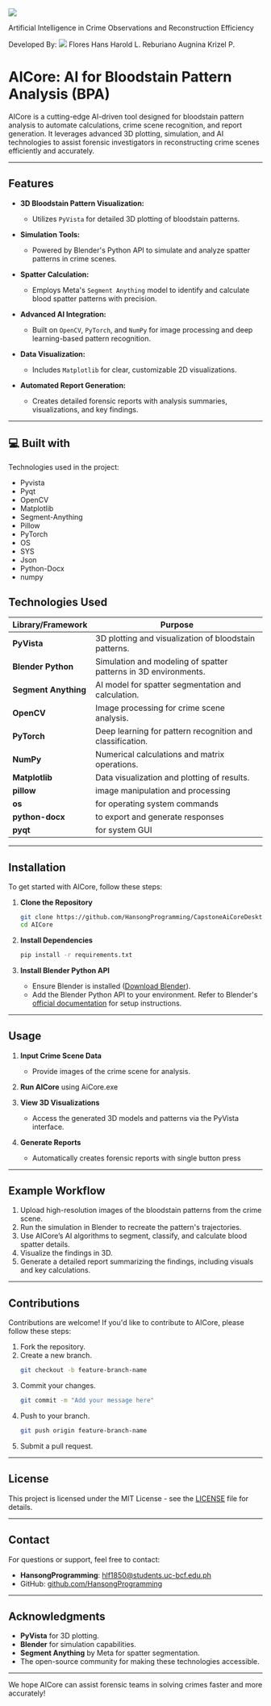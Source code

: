 
<img src="https://github.com/HansongProgramming/CapstoneAiCoreDesktop/blob/main/images/aicore.png">
<p id="description">Artificial Intelligence in Crime Observations and Reconstruction Efficiency</p>


Developed By:
<img src="https://github.com/HansongProgramming/CapstoneAiCoreDesktop/blob/main/images/Cre8Tive%20Sync.png">
Flores Hans Harold L.
Reburiano Augnina Krizel P.
  


# AICore: AI for Bloodstain Pattern Analysis (BPA)

AICore is a cutting-edge AI-driven tool designed for bloodstain pattern analysis to automate calculations, crime scene recognition, and report generation. It leverages advanced 3D plotting, simulation, and AI technologies to assist forensic investigators in reconstructing crime scenes efficiently and accurately.

---

## Features

- **3D Bloodstain Pattern Visualization:**
  - Utilizes `PyVista` for detailed 3D plotting of bloodstain patterns.

- **Simulation Tools:**
  - Powered by Blender's Python API to simulate and analyze spatter patterns in crime scenes.

- **Spatter Calculation:**
  - Employs Meta's `Segment Anything` model to identify and calculate blood spatter patterns with precision.

- **Advanced AI Integration:**
  - Built on `OpenCV`, `PyTorch`, and `NumPy` for image processing and deep learning-based pattern recognition.

- **Data Visualization:**
  - Includes `Matplotlib` for clear, customizable 2D visualizations.

- **Automated Report Generation:**
  - Creates detailed forensic reports with analysis summaries, visualizations, and key findings.

---
  
<h2>💻 Built with</h2>
Technologies used in the project:

*   Pyvista
*   Pyqt
*   OpenCV
*   Matplotlib
*   Segment-Anything
*   Pillow
*   PyTorch
*   OS
*   SYS
*   Json
*   Python-Docx
*   numpy

## Technologies Used

| Library/Framework | Purpose |
|--------------------|---------|
| **PyVista**        | 3D plotting and visualization of bloodstain patterns. |
| **Blender Python** | Simulation and modeling of spatter patterns in 3D environments. |
| **Segment Anything** | AI model for spatter segmentation and calculation. |
| **OpenCV**         | Image processing for crime scene analysis. |
| **PyTorch**        | Deep learning for pattern recognition and classification. |
| **NumPy**          | Numerical calculations and matrix operations. |
| **Matplotlib**     | Data visualization and plotting of results. |
|**pillow** | image manipulation and processing|
| **os** | for operating system commands |
|**python-docx**| to export and generate responses|
|**pyqt** | for system GUI|
---

## Installation

To get started with AICore, follow these steps:

1. **Clone the Repository**
   ```bash
   git clone https://github.com/HansongProgramming/CapstoneAiCoreDesktop.git
   cd AICore
   ```

2. **Install Dependencies**
   ```bash
   pip install -r requirements.txt
   ```

3. **Install Blender Python API**
   - Ensure Blender is installed ([Download Blender](https://www.blender.org/download/)).
   - Add the Blender Python API to your environment. Refer to Blender's [official documentation](https://docs.blender.org/api/current/) for setup instructions.

---

## Usage

1. **Input Crime Scene Data**
   - Provide images of the crime scene for analysis.

2. **Run AICore**
   using AiCore.exe

3. **View 3D Visualizations**
   - Access the generated 3D models and patterns via the PyVista interface.

4. **Generate Reports**
   - Automatically creates forensic reports with single button press

---

## Example Workflow

1. Upload high-resolution images of the bloodstain patterns from the crime scene.
2. Run the simulation in Blender to recreate the pattern's trajectories.
3. Use AICore’s AI algorithms to segment, classify, and calculate blood spatter details.
4. Visualize the findings in 3D.
5. Generate a detailed report summarizing the findings, including visuals and key calculations.

---

## Contributions

Contributions are welcome! If you'd like to contribute to AICore, please follow these steps:

1. Fork the repository.
2. Create a new branch.
   ```bash
   git checkout -b feature-branch-name
   ```
3. Commit your changes.
   ```bash
   git commit -m "Add your message here"
   ```
4. Push to your branch.
   ```bash
   git push origin feature-branch-name
   ```
5. Submit a pull request.

---

## License

This project is licensed under the MIT License - see the [LICENSE](LICENSE) file for details.

---

## Contact

For questions or support, feel free to contact:
- **HansongProgramming**: [hlf1850@students.uc-bcf.edu.ph](mailto:hlf1850@students.uc-bcf.edu.ph)
- GitHub: [github.com/HansongProgramming](https://github.com/HansongProgramming)

---

## Acknowledgments

- **PyVista** for 3D plotting.
- **Blender** for simulation capabilities.
- **Segment Anything** by Meta for spatter segmentation.
- The open-source community for making these technologies accessible.

---

We hope AICore can assist forensic teams in solving crimes faster and more accurately!



